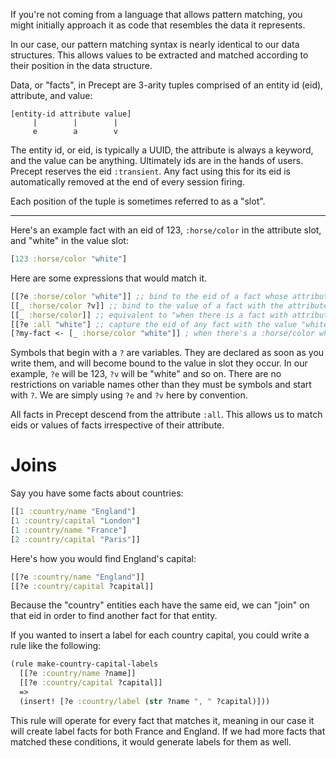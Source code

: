 If you're not coming from a language that allows pattern matching, you might initially approach it as code that resembles the data it represents.

In our case, our pattern matching syntax is nearly identical to our data structures. This allows values to be extracted and matched according to their position in the data structure.

Data, or "facts", in Precept are 3-arity tuples comprised of an entity id (eid), attribute, and value:
```
[entity-id attribute value]
     |        |        |
     e        a        v
```
The entity id, or eid, is typically a UUID, the attribute is always a keyword, and the value can be anything. Ultimately ids are in the hands of users. Precept reserves the eid `:transient`. Any fact using this for its eid is automatically removed at the end of every session firing. 

Each position of the tuple is sometimes referred to as a "slot".


***

Here's an example fact with an eid of 123, `:horse/color` in the attribute slot, and "white" in the value slot:
```clj
[123 :horse/color "white"]
```

Here are some expressions that would match it.
```clj
[[?e :horse/color "white"]] ;; bind to the eid of a fact whose attribute is `:horse/color` and whose value is "white"
[[_ :horse/color ?v]] ;; bind to the value of a fact with the attribute `:horse/color`
[[_ :horse/color]] ;; equivalent to "when there is a fact with attribute `:horse/color`" or (if thing-with-horse-color-attr ...
[[?e :all "white"] ;; capture the eid of any fact with the value "white"
[?my-fact <- [_ :horse/color "white"]] ; when there's a :horse/color white, bind the whole fact to a variable called ?my-fact
```
Symbols that begin with a `?` are variables. They are declared as soon as you write them, and will become bound to the value in slot they occur. In our example, `?e` will be 123, `?v` will be "white" and so on. There are no restrictions on variable names other than they must be symbols and start with `?`. We are simply using `?e` and `?v` here by convention.

All facts in Precept descend from the attribute `:all`. This allows us to match eids or values of facts irrespective of their attribute.

# Joins
Say you have some facts about countries:
```clj
[[1 :country/name "England"]
[1 :country/capital "London"]
[1 :country/name "France"]
[2 :country/capital "Paris"]]
```

Here's how you would find England's capital:
```clj
[[?e :country/name "England"]]
[[?e :country/capital ?capital]]
```
Because the "country" entities each have the same eid, we can "join" on that eid in order to find another fact for that entity.

If you wanted to insert a label for each country capital, you could write a rule like the following:
```clj
(rule make-country-capital-labels
  [[?e :country/name ?name]]
  [[?e :country/capital ?capital]]
  =>
  (insert! [?e :country/label (str ?name ", " ?capital)]))
```
This rule will operate for every fact that matches it, meaning in our case it will create label facts for both France and England. If we had more facts that matched these conditions, it would generate labels for them as well.



